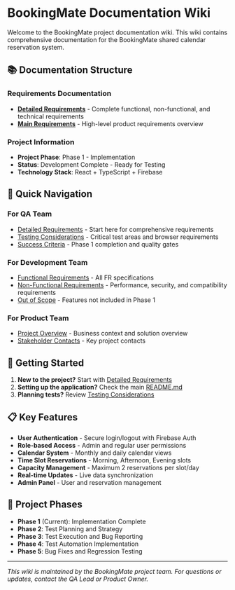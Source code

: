# BookingMate Documentation Wiki

Welcome to the BookingMate project documentation wiki. This wiki contains comprehensive documentation for the BookingMate shared calendar reservation system.

## 📚 Documentation Structure

### Requirements Documentation
- **[Detailed Requirements](DetailedRequirements.md)** - Complete functional, non-functional, and technical requirements
- **[Main Requirements](../REQUIREMENTS.md)** - High-level product requirements overview

### Project Information
- **Project Phase**: Phase 1 - Implementation
- **Status**: Development Complete - Ready for Testing
- **Technology Stack**: React + TypeScript + Firebase

## 🎯 Quick Navigation

### For QA Team
- [Detailed Requirements](DetailedRequirements.md) - Start here for comprehensive requirements
- [Testing Considerations](DetailedRequirements.md#-testing-considerations) - Critical test areas and browser requirements
- [Success Criteria](DetailedRequirements.md#-success-criteria) - Phase 1 completion and quality gates

### For Development Team
- [Functional Requirements](DetailedRequirements.md#-functional-requirements) - All FR specifications
- [Non-Functional Requirements](DetailedRequirements.md#-non-functional-requirements) - Performance, security, and compatibility requirements
- [Out of Scope](DetailedRequirements.md#-out-of-scope-phase-1) - Features not included in Phase 1

### For Product Team
- [Project Overview](DetailedRequirements.md#-project-overview) - Business context and solution overview
- [Stakeholder Contacts](DetailedRequirements.md#-stakeholder-contacts) - Key project contacts

## 🚀 Getting Started

1. **New to the project?** Start with [Detailed Requirements](DetailedRequirements.md)
2. **Setting up the application?** Check the main [README.md](../../README.md)
3. **Planning tests?** Review [Testing Considerations](DetailedRequirements.md#-testing-considerations)

## 📋 Key Features

- **User Authentication** - Secure login/logout with Firebase Auth
- **Role-based Access** - Admin and regular user permissions
- **Calendar System** - Monthly and daily calendar views
- **Time Slot Reservations** - Morning, Afternoon, Evening slots
- **Capacity Management** - Maximum 2 reservations per slot/day
- **Real-time Updates** - Live data synchronization
- **Admin Panel** - User and reservation management

## 🔄 Project Phases

- **Phase 1** (Current): Implementation Complete
- **Phase 2**: Test Planning and Strategy
- **Phase 3**: Test Execution and Bug Reporting
- **Phase 4**: Test Automation Implementation
- **Phase 5**: Bug Fixes and Regression Testing

---

*This wiki is maintained by the BookingMate project team. For questions or updates, contact the QA Lead or Product Owner.*